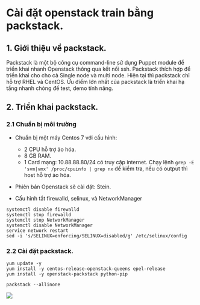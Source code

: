 # Cài đặt openstack train bằng packstack.

## 1. Giới thiệu về packstack.
Packstack là một bộ công cụ command-line sử dụng Puppet module để triển khai nhanh Openstack thông qua kết nối ssh. Packstack thích hợp để triển khai cho cho cả Single node và multi node. Hiện tại thì packstack chỉ hỗ trợ RHEL và CentOS. Ưu điểm lớn nhất của packstack là triển khai hạ tầng nhanh chóng để test, demo tính năng.

## 2. Triển khai packstack.

### 2.1 Chuẩn bị môi trường
- Chuẩn bị một máy Centos 7 với cấu hình:
    - 2 CPU hỗ trợ ảo hóa.
    - 8 GB RAM.
    - 1 Card mạng: 10.88.88.80/24 có truy cập internet. Chạy lệnh `grep -E 'svm|vmx' /proc/cpuinfo | grep nx` để kiểm tra, nếu có output thì host hỗ trợ ảo hóa.
- Phiên bản Openstack sẽ cài đặt: Stein.


- Cấu hình tắt firewalld, selinux, và NetworkManager
```
systemctl disable firewalld
systemctl stop firewalld
systemclt stop NetworkManager 
systemctl disable NetworkManager
service network restart
sed -i 's/SELINUX=enforcing/SELINUX=disabled/g' /etc/selinux/config
```
 
### 2.2 Cài đặt packstack. 
```
yum update -y
yum install -y centos-release-openstack-queens epel-release
yum install -y openstack-packstack python-pip

packstack --allinone
```



![](https://i.imgur.com/tZiegZ1.png)